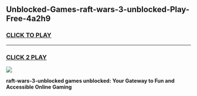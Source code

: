 
## Unblocked-Games-raft-wars-3-unblocked-Play-Free-4a2h9
<h3>
<a href="https://premium76.site?title=raft-wars-3-unblocked&ref=23A">CLICK TO PLAY</a></h3>
<hr>

<h3>
<a href="https://premium76.site?title=raft-wars-3-unblocked&ref=23A">CLICK 2 PLAY</a>
  
</h3>

<a href="https://premium76.site?title=raft-wars-3-unblocked&ref=23A"><img src="https://clearcache.store/games.png"></a>


**raft-wars-3-unblocked games unblocked: Your Gateway to Fun and Accessible Online Gaming**
